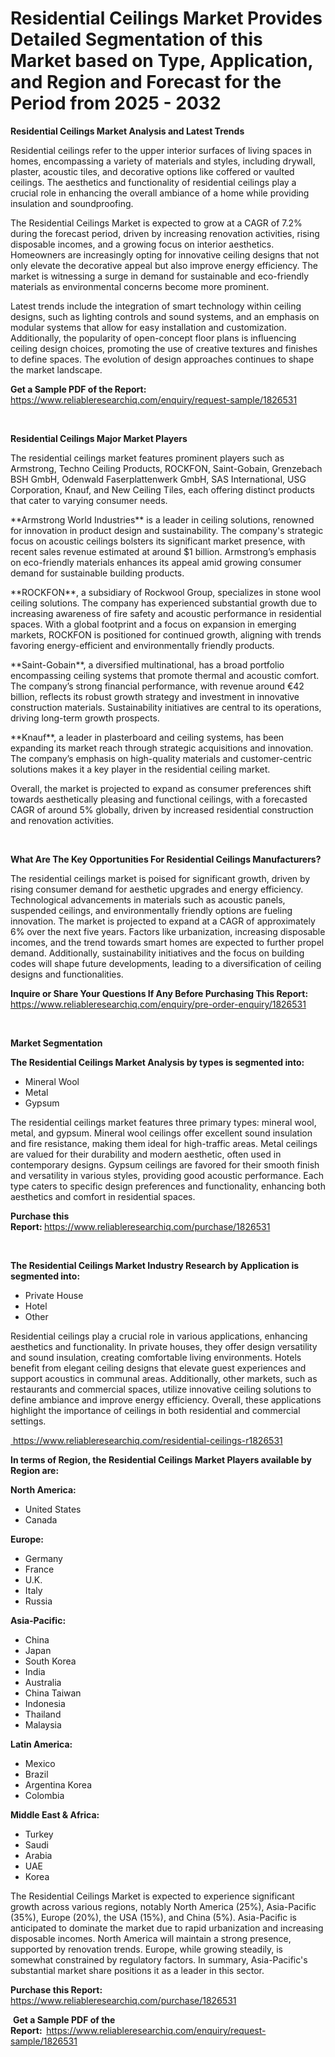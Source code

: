 <p><h1>Residential Ceilings Market Provides Detailed Segmentation of this Market based on Type, Application, and Region and Forecast for the Period from 2025 - 2032</h1></p><p><strong>Residential Ceilings Market Analysis and Latest Trends</strong></p>
<p><p>Residential ceilings refer to the upper interior surfaces of living spaces in homes, encompassing a variety of materials and styles, including drywall, plaster, acoustic tiles, and decorative options like coffered or vaulted ceilings. The aesthetics and functionality of residential ceilings play a crucial role in enhancing the overall ambiance of a home while providing insulation and soundproofing.</p><p>The Residential Ceilings Market is expected to grow at a CAGR of 7.2% during the forecast period, driven by increasing renovation activities, rising disposable incomes, and a growing focus on interior aesthetics. Homeowners are increasingly opting for innovative ceiling designs that not only elevate the decorative appeal but also improve energy efficiency. The market is witnessing a surge in demand for sustainable and eco-friendly materials as environmental concerns become more prominent.</p><p>Latest trends include the integration of smart technology within ceiling designs, such as lighting controls and sound systems, and an emphasis on modular systems that allow for easy installation and customization. Additionally, the popularity of open-concept floor plans is influencing ceiling design choices, promoting the use of creative textures and finishes to define spaces. The evolution of design approaches continues to shape the market landscape.</p></p>
<p><strong>Get a Sample PDF of the Report:&nbsp;</strong> <a href="https://www.reliableresearchiq.com/enquiry/request-sample/1826531?utm_campaign=3529&utm_medium=2&utm_source=Github&utm_content=ia&utm_term=15042025&utm_id=residential-ceilings">https://www.reliableresearchiq.com/enquiry/request-sample/1826531</a></p>
<p>&nbsp;</p>
<p><strong>Residential Ceilings Major Market Players</strong></p>
<p><p>The residential ceilings market features prominent players such as Armstrong, Techno Ceiling Products, ROCKFON, Saint-Gobain, Grenzebach BSH GmbH, Odenwald Faserplattenwerk GmbH, SAS International, USG Corporation, Knauf, and New Ceiling Tiles, each offering distinct products that cater to varying consumer needs.</p><p>**Armstrong World Industries** is a leader in ceiling solutions, renowned for innovation in product design and sustainability. The company's strategic focus on acoustic ceilings bolsters its significant market presence, with recent sales revenue estimated at around $1 billion. Armstrong’s emphasis on eco-friendly materials enhances its appeal amid growing consumer demand for sustainable building products.</p><p>**ROCKFON**, a subsidiary of Rockwool Group, specializes in stone wool ceiling solutions. The company has experienced substantial growth due to increasing awareness of fire safety and acoustic performance in residential spaces. With a global footprint and a focus on expansion in emerging markets, ROCKFON is positioned for continued growth, aligning with trends favoring energy-efficient and environmentally friendly products.</p><p>**Saint-Gobain**, a diversified multinational, has a broad portfolio encompassing ceiling systems that promote thermal and acoustic comfort. The company’s strong financial performance, with revenue around €42 billion, reflects its robust growth strategy and investment in innovative construction materials. Sustainability initiatives are central to its operations, driving long-term growth prospects.</p><p>**Knauf**, a leader in plasterboard and ceiling systems, has been expanding its market reach through strategic acquisitions and innovation. The company’s emphasis on high-quality materials and customer-centric solutions makes it a key player in the residential ceiling market. </p><p>Overall, the market is projected to expand as consumer preferences shift towards aesthetically pleasing and functional ceilings, with a forecasted CAGR of around 5% globally, driven by increased residential construction and renovation activities.</p></p>
<p>&nbsp;</p>
<p><strong>What Are The Key Opportunities For Residential Ceilings Manufacturers?</strong></p>
<p><p>The residential ceilings market is poised for significant growth, driven by rising consumer demand for aesthetic upgrades and energy efficiency. Technological advancements in materials such as acoustic panels, suspended ceilings, and environmentally friendly options are fueling innovation. The market is projected to expand at a CAGR of approximately 6% over the next five years. Factors like urbanization, increasing disposable incomes, and the trend towards smart homes are expected to further propel demand. Additionally, sustainability initiatives and the focus on building codes will shape future developments, leading to a diversification of ceiling designs and functionalities.</p></p>
<p><strong>Inquire or Share Your Questions If Any Before Purchasing This Report:</strong> <a href="https://www.reliableresearchiq.com/enquiry/pre-order-enquiry/1826531?utm_campaign=3529&utm_medium=2&utm_source=Github&utm_content=ia&utm_term=15042025&utm_id=residential-ceilings">https://www.reliableresearchiq.com/enquiry/pre-order-enquiry/1826531</a></p>
<p>&nbsp;</p>
<p><strong>Market Segmentation</strong></p>
<p><strong>The Residential Ceilings Market Analysis by types is segmented into:</strong></p>
<p><ul><li>Mineral Wool</li><li>Metal</li><li>Gypsum</li></ul></p>
<p><p>The residential ceilings market features three primary types: mineral wool, metal, and gypsum. Mineral wool ceilings offer excellent sound insulation and fire resistance, making them ideal for high-traffic areas. Metal ceilings are valued for their durability and modern aesthetic, often used in contemporary designs. Gypsum ceilings are favored for their smooth finish and versatility in various styles, providing good acoustic performance. Each type caters to specific design preferences and functionality, enhancing both aesthetics and comfort in residential spaces.</p></p>
<p><strong>Purchase this Report:&nbsp;</strong><a href="https://www.reliableresearchiq.com/purchase/1826531?utm_campaign=3529&utm_medium=2&utm_source=Github&utm_content=ia&utm_term=15042025&utm_id=residential-ceilings">https://www.reliableresearchiq.com/purchase/1826531</a></p>
<p>&nbsp;</p>
<p><strong>The Residential Ceilings Market Industry Research by Application is segmented into:</strong></p>
<p><ul><li>Private House</li><li>Hotel</li><li>Other</li></ul></p>
<p><p>Residential ceilings play a crucial role in various applications, enhancing aesthetics and functionality. In private houses, they offer design versatility and sound insulation, creating comfortable living environments. Hotels benefit from elegant ceiling designs that elevate guest experiences and support acoustics in communal areas. Additionally, other markets, such as restaurants and commercial spaces, utilize innovative ceiling solutions to define ambiance and improve energy efficiency. Overall, these applications highlight the importance of ceilings in both residential and commercial settings.</p></p>
<p><a href="https://www.reliableresearchiq.com/residential-ceilings-r1826531?utm_campaign=3529&utm_medium=2&utm_source=Github&utm_content=ia&utm_term=15042025&utm_id=residential-ceilings">&nbsp;https://www.reliableresearchiq.com/residential-ceilings-r1826531</a></p>
<p><strong>In terms of Region, the Residential Ceilings Market Players available by Region are:</strong></p>
<p>
    <p> <strong> North America: </strong>
        <ul>
            <li>United States</li>
            <li>Canada</li>
        </ul>
        </p> 
    <p> <strong> Europe: </strong>
        <ul>
            <li>Germany</li>
            <li>France</li>
            <li>U.K.</li>
            <li>Italy</li>
            <li>Russia</li>
        </ul>
        </p> 
    <p> <strong> Asia-Pacific: </strong>
        <ul>
            <li>China</li>
            <li>Japan</li>
            <li>South Korea</li>
            <li>India</li>
            <li>Australia</li>
            <li>China Taiwan</li>
            <li>Indonesia</li>
            <li>Thailand</li>
            <li>Malaysia</li>
        </ul>
        </p> 
    <p> <strong> Latin America: </strong>
        <ul>
            <li>Mexico</li>
            <li>Brazil</li>
            <li>Argentina Korea</li>
            <li>Colombia</li>
        </ul>
        </p> 
    <p> <strong> Middle East & Africa: </strong>
        <ul>
            <li>Turkey</li>
            <li>Saudi</li>
            <li>Arabia</li>
            <li>UAE</li>
            <li>Korea</li>
        </ul>
    </p>
    </p>
<p><p>The Residential Ceilings Market is expected to experience significant growth across various regions, notably North America (25%), Asia-Pacific (35%), Europe (20%), the USA (15%), and China (5%). Asia-Pacific is anticipated to dominate the market due to rapid urbanization and increasing disposable incomes. North America will maintain a strong presence, supported by renovation trends. Europe, while growing steadily, is somewhat constrained by regulatory factors. In summary, Asia-Pacific's substantial market share positions it as a leader in this sector.</p></p>
<p><strong>Purchase this Report: </strong><a href="https://www.reliableresearchiq.com/purchase/1826531?utm_campaign=3529&utm_medium=2&utm_source=Github&utm_content=ia&utm_term=15042025&utm_id=residential-ceilings">https://www.reliableresearchiq.com/purchase/1826531</a></p>
<p>&nbsp;<strong>Get a Sample PDF of the Report:&nbsp;&nbsp;</strong><a href="https://www.reliableresearchiq.com/enquiry/request-sample/1826531?utm_campaign=3529&utm_medium=2&utm_source=Github&utm_content=ia&utm_term=15042025&utm_id=residential-ceilings">https://www.reliableresearchiq.com/enquiry/request-sample/1826531</a></p>
<p><strong></strong></p>
<p><p></p><p></p><p></p></p>